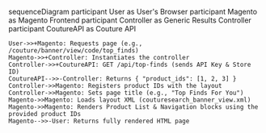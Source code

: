 sequenceDiagram
    participant User as User's Browser
    participant Magento as Magento Frontend
    participant Controller as Generic Results Controller
    participant CoutureAPI as Couture API

    User->>+Magento: Requests page (e.g., /couture/banner/view/code/top_finds)
    Magento->>+Controller: Instantiates the controller
    Controller->>+CoutureAPI: GET /api/top-finds (sends API Key & Store ID)
    CoutureAPI-->>-Controller: Returns { "product_ids": [1, 2, 3] }
    Controller->>Magento: Registers product IDs with the layout
    Controller->>Magento: Sets page title (e.g., "Top Finds For You")
    Magento->>Magento: Loads layout XML (couturesearch_banner_view.xml)
    Magento->>Magento: Renders Product List & Navigation blocks using the provided product IDs
    Magento-->>-User: Returns fully rendered HTML page